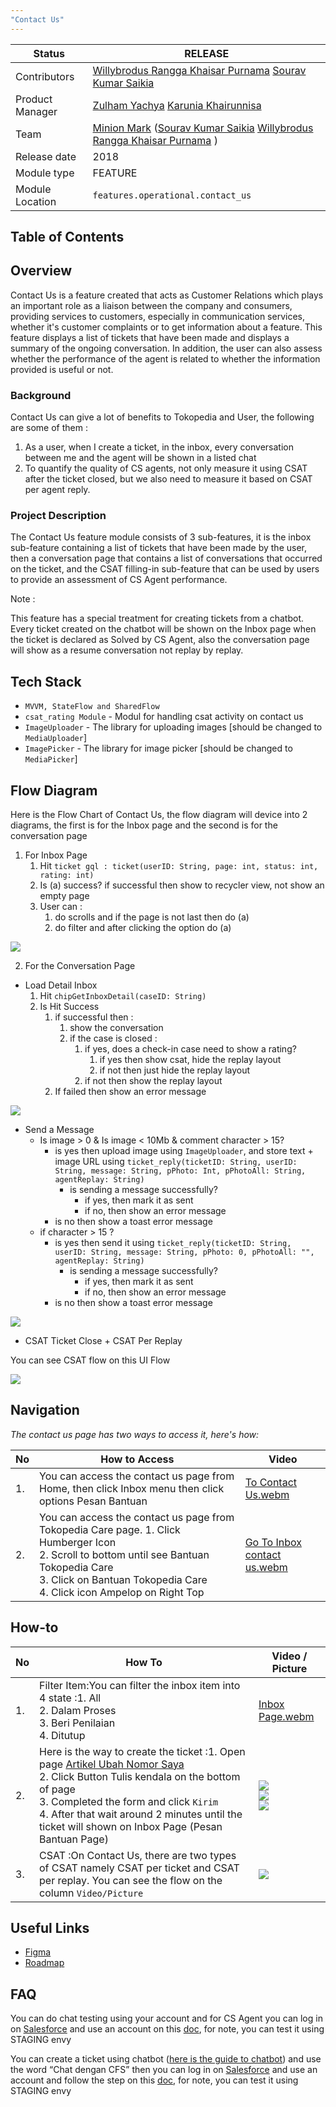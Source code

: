 ```yaml
---
"Contact Us"
---
```


| **Status** | <!--start status:GREEN-->RELEASE<!--end status-->  |
| --- | --- |
| Contributors | [Willybrodus Rangga Khaisar Purnama](https://tokopedia.atlassian.net/wiki/people/62cb5c393d382dfc9c5f11d2?ref=confluence) [Sourav Kumar Saikia](https://tokopedia.atlassian.net/wiki/people/61654e3cc669a60069d09903?ref=confluence)  |
| Product Manager | [Zulham Yachya](https://tokopedia.atlassian.net/wiki/people/5c6bf6755b4c267532740b51?ref=confluence) [Karunia Khairunnisa](https://tokopedia.atlassian.net/wiki/people/5dfa1215a0602c0cabdd0fa9?ref=confluence)  |
| Team<br/> | [Minion Mark](https://tokopedia.atlassian.net/people/team/54372146-8afa-46e4-8de3-783c53a0cc3b) ([Sourav Kumar Saikia](https://tokopedia.atlassian.net/wiki/people/61654e3cc669a60069d09903?ref=confluence) [Willybrodus Rangga Khaisar Purnama](https://tokopedia.atlassian.net/wiki/people/62cb5c393d382dfc9c5f11d2?ref=confluence) ) |
| Release date | 2018 |
| Module type | <!--start status:YELLOW-->FEATURE<!--end status--> |
| Module Location | `features.operational.contact_us`| `features/operational/contact_us` |

## Table of Contents

<!--toc-->

## Overview

Contact Us is a feature created that acts as Customer Relations which plays an important role as a liaison between the company and consumers, providing services to customers, especially in communication services, whether it's customer complaints or to get information about a feature. This feature displays a list of tickets that have been made and displays a summary of the ongoing conversation. In addition, the user can also assess whether the performance of the agent is related to whether the information provided is useful or not.

### Background

Contact Us can give a lot of benefits to Tokopedia and User, the following are some of them :

1. As a user, when I create a ticket, in the inbox, every conversation between me and the agent will be shown in a listed chat
2. To quantify the quality of CS agents, not only measure it using CSAT after the ticket closed, but we also need to measure it based on CSAT per agent reply.

### Project Description

The Contact Us feature module consists of 3 sub-features, it is the inbox sub-feature containing a list of tickets that have been made by the user, then a conversation page that contains a list of conversations that occurred on the ticket, and the CSAT filling-in sub-feature that can be used by users to provide an assessment of CS Agent performance. 

Note : 

This feature has a special treatment for creating tickets from a chatbot. Every ticket created on the chatbot will be shown on the Inbox page when the ticket is declared as Solved by CS Agent, also the conversation page will show as a resume conversation not replay by replay.

## Tech Stack

- `MVVM, StateFlow and SharedFlow`
- `csat_rating Module` - Modul for handling csat activity on contact us
- `ImageUploader` - The library for uploading images [should be changed to `MediaUploader`]
- `ImagePicker` - The library for image picker [should be changed to `MediaPicker`]

## Flow Diagram

Here is the Flow Chart of Contact Us, the flow diagram will device into 2 diagrams, the first is for the Inbox page and the second is for the conversation page

1. For Inbox Page
	1. Hit `ticket gql : ticket(userID: String, page: int, status: int, rating: int)`
	2. Is (a) success? if successful then show to recycler view, not show an empty page
	3. User can :
		1. do scrolls and if the page is not last then do (a)
		2. do filter and after clicking the option do (a)

![](res/Untitled-Diagram-drawio.png)

2. For the Conversation Page
- Load Detail Inbox
	1. Hit `chipGetInboxDetail(caseID: String)`
	2. Is Hit Success
		1. if successful then :
			1. show the conversation
			2. if the case is closed :
				1. if yes, does a check-in case need to show a rating?
					1. if yes then show csat, hide the replay layout
					2. if not then just hide the replay layout
				2. if not then show the replay layout
		2. If failed then show an error message

![](res/Load-detail-inbox-drawio.png)

- Send a Message
	- Is image > 0 & Is image < 10Mb & comment character > 15?
		- is yes then upload image using `ImageUploader`, and store text + image URL using `ticket_reply(ticketID: String, userID: String, message: String, pPhoto: Int, pPhotoAll: String, agentReplay: String)`
			- is sending a message successfully?
				- if yes, then mark it as sent
				- if no, then show an error message
		- is no then show a toast error message
	- if character > 15 ?
		- is yes then send it using `ticket_reply(ticketID: String, userID: String, message: String, pPhoto: 0, pPhotoAll: "", agentReplay: String)`
			- is sending a message successfully?
				- if yes, then mark it as sent
				- if no, then show an error message
		- is no then show a toast error message

![](res/Send-Message-drawio.png)

- CSAT Ticket Close + CSAT Per Replay

You can see CSAT flow on this UI Flow

![](res/CSAT-agent-per-reply.png)

## Navigation

*The contact us page has two ways to access it, here's how:*

| **No** | **How to Access** | **Video** |
| --- | --- | --- |
| 1. | You can access the contact us page from Home, then click Inbox menu then click options Pesan Bantuan | [To Contact Us.webm](/wiki/download/attachments/2168062023/To%20Contact%20Us.webm?version=1&modificationDate=1677334595379&cacheVersion=1&api=v2)<br/> |
| 2.  | You can access the contact us page from Tokopedia Care page. 1. Click Humberger Icon<br/>2. Scroll to bottom until see Bantuan Tokopedia Care<br/>3. Click on Bantuan Tokopedia Care<br/>4. Click icon Ampelop on Right Top<br/> | [Go To Inbox contact us.webm](/wiki/download/attachments/2168062023/Go%20To%20Inbox%20contact%20us.webm?version=1&modificationDate=1677334746696&cacheVersion=1&api=v2)<br/> |

## How-to



| **No** | **How To** | **Video / Picture** |
| --- | --- | --- |
| 1. <br/> | Filter Item:You can filter the inbox item into 4 state :1. All<br/>2. Dalam Proses<br/>3. Beri Penilaian<br/>4. Ditutup<br/> | [Inbox Page.webm](/wiki/download/attachments/2168062023/Inbox%20Page.webm?version=1&modificationDate=1677335113249&cacheVersion=1&api=v2)<br/> |
| 2.  | Here is the way to create the ticket :1. Open page [Artikel Ubah Nomor Saya](https://staging.tokopedia.com/help/article/t-1001-nomor-saya-sudah-tidak-aktif-bagaimana-cara-mengubahnya)<br/>2. Click Button Tulis kendala on the bottom of page<br/>3. Completed the form and click `Kirim`<br/>4. After that wait around 2 minutes until the ticket will shown on Inbox Page (Pesan Bantuan Page)<br/> | ![](res/ScreenShot20230225at212803.png)<br/>![](res/ScreenShot20230225at210754.png)<br/>![](res/ScreenShot20230225at210557.png)<br/> |
|  3.  | CSAT :On Contact Us, there are two types of CSAT namely CSAT per ticket and CSAT per replay. You can see the flow on the column `Video/Picture` | ![](res/CSAT-agent-per-reply.png)<br/> |

## Useful Links

- [Figma](https://www.figma.com/file/KSX9uOq0XhgxZsYsAza2R0/Help-Page---Bug-Bash?node-id=10%3A1358&t=QALSuts5AZFZv1x4-0)
- [Roadmap](https://docs.google.com/spreadsheets/d/1oeoiTJhrjNhpoYqps6n-0M-2NYfgrkhebWpQAf06trs/edit#gid=1910952273)

## FAQ

<!--start expand:How I can do chat testing?-->
You can do chat testing using your account and for CS Agent you can log in on [Salesforce](https://tokopedia--staging.sandbox.my.salesforce.com/?ec=302&startURL=%2Fvisualforce%2Fsession%3Furl%3Dhttps%253A%252F%252Ftokopedia--staging.sandbox.lightning.force.com%252Flightning%252Fr%252FCase%252F5005D000009383CQAQ%252Fview) and use an account on this [doc](https://docs.google.com/document/d/1v8dKGKoCOLDQLEgQE3sZ8f2BI0gRLOdDew-jFE3kGXI/edit?usp=sharing), for note, you can test it using STAGING envy
<!--end expand-->

<!--start expand:How can I check and test UI for tickets created from the chatbot?-->
You can create a ticket using chatbot ([here is the guide to chatbot](https://tokopedia.atlassian.net/wiki/spaces/PA/pages/2109183004/Chatbot#Navigation)) and use the word “Chat dengan CFS” then you can log in on [Salesforce](https://tokopedia--staging.sandbox.my.salesforce.com/?ec=302&startURL=%2Fvisualforce%2Fsession%3Furl%3Dhttps%253A%252F%252Ftokopedia--staging.sandbox.lightning.force.com%252Flightning%252Fr%252FCase%252F5005D000009383CQAQ%252Fview) and use an account and follow the step on this [doc](https://docs.google.com/document/d/1v8dKGKoCOLDQLEgQE3sZ8f2BI0gRLOdDew-jFE3kGXI/edit?usp=sharing), for note, you can test it using STAGING envy
<!--end expand-->


